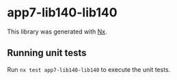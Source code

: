 # app7-lib140-lib140

This library was generated with [Nx](https://nx.dev).

## Running unit tests

Run `nx test app7-lib140-lib140` to execute the unit tests.
